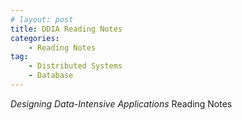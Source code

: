 ```yaml
---
# layout: post
title: DDIA Reading Notes
categories: 
    - Reading Notes
tag:
    - Distributed Systems
    - Database
---
```


*Designing Data-Intensive Applications* Reading Notes